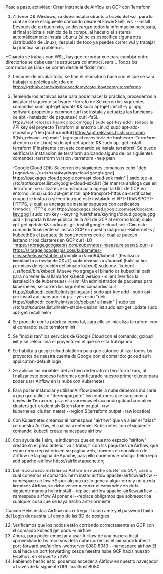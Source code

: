 Paso a paso, actividad: Crear instancia de Airflow en GCP con Terraform

1. Al tener OS Windows, se debe instalar ubuntu a través del wsl, para lo cual se corre el siguiente comando desde el PowerShell:
	wsl --install
Después de un buen rato, se descargan todos la información necesaria, al final solicita el reinicio de la compu, al hacerlo el sistema automáticamente instala Ubuntu (si no es especifica alguna otra distribución de Linux), después de todo ya puedes correr wsl y trabajar la práctica sin problemas.

*Cuando se trabaja con WSL, hay que recordar que para cambiar entre directorios se debe usar la estructura cd /mnt/c/users... Todos los comandos de Linux se corren desde el floder mnt.

2. Después de instalar todo, se trae el repositorio base con el que se va a trabajar la práctica alojado en: https://github.com/wizelineacademy/data-bootcamp-terraforms

3. Teniendo los archivos base para poder hacer la práctica, procedemos a instalar el siguiente software:
	-Terraform: Se corren los siguientes comandos
		sudo apt-get update && sudo apt-get install -y gnupg software-properties-common curl (se instala y actualiza las funciones de apt -instalador de paquetes-)
		curl -fsSL https://apt.releases.hashicorp.com/gpg | sudo apt-key add - (añade la API key del proyecto Terraform al entorno Linux)
		sudo apt-add-repository "deb [arch=amd64] https://apt.releases.hashicorp.com $(lsb_release -cs) main" (agrega el repositorio de hashicorp -Terraform- al entorno de Linux)
		sudo apt-get update && sudo apt-get install terraform (Finalmente con este comando se instala terraform)
	 Se puede verificar la instalación de terraform aplicando alguno de los siguientes comandos: terraform version / terraform -help plan

	-Google Cloud SDK: Se corren los siguientes comandos
		echo "deb [signed-by=/usr/share/keyrings/cloud.google.gpg] https://packages.cloud.google.com/apt cloud-sdk main" | sudo tee -a /etc/apt/sources.list.d/google-cloud-sdk.list (de manera análoga que en Terraform, se utiliza este comando para agregar la URL de GCP en entorno Linux)
		sudo apt-get install apt-transport-https ca-certificates gnupg (se instala o se verifica que esté instalado el APT-TRANSPORT-HTTPS, el cuál se encarga de instalar paquetes con certiicados firmados HTTPs)
		curl https://packages.cloud.google.com/apt/doc/apt-key.gpg | sudo apt-key --keyring /usr/share/keyrings/cloud.google.gpg add - (importa la llave pública de la API de GCP al entorno local)
		sudo apt-get update && sudo apt-get install google-cloud-sdk (Con este comando finalmente se instala GCP en nuestra máquina)
	-Kubernetes / Kubectl: Es el paquete de contenedores con el cual se pueden instanciar los clústeres en GCP
		curl -LO "https://storage.googleapis.com/kubernetes-release/release/$(curl -s https://storage.googleapis.com/kubernetes-release/release/stable.txt)/bin/linux/amd64/kubectl" (Realiza la instalación a través de CRUL)
		sudo chmod +x ./kubectl (habilita los permisos de ejecución del binario kubectl)
		sudo mv ./kubectl /usr/local/bin/kubectl (Mueve y/o agrega el binario de kubectl al path para no tener lío al llamarlo)
		kubectl version --client (Verifica la instalación de Kubernetes)
	-Helm: Un administrador de paquetes para kubernetes, se corren los siguientes comandos
		curl https://baltocdn.com/helm/signing.asc | sudo apt-key add -
		sudo apt-get install apt-transport-https --yes
		echo "deb https://baltocdn.com/helm/stable/debian/ all main" | sudo tee /etc/apt/sources.list.d/helm-stable-debian.list
		sudo apt-get update
		sudo apt-get install helm
4. Se procede con la práctica como tal, para ello se inicializa terraform con el comando:
	sudo terraform init
5. Se "inicializan" los servicios de Google Cloud con el comando:
	gcloud init
y se selecciona el proyecto en el que se está trabajando
6. Se habilita a google cloud platform para que autorice utilizar todos los proyectos de nuestra cuenta de Google con el comando:
	gcloud auth application-default login
7. Se aplican las variables del archivo de terraform terraform.tvars, al finalizar este proceso habremos configurado nuestro primer cluster para poder usar Airflow en la nube con Kubernetes.
8. Para poder instanciar y utilizar Airflow desde la nube debemos indicarle a gcp que utilice o "desempaquete" los containers que cargamos a través de Terraform, para ello corremos el comando
	gcloud container clusters get-credentials $(terraform output -raw kubernetes_cluster_name) --region $(terraform output -raw location)
9. Con Kubernetes creamos el namespace "airflow" que va a ser el "alias" de nuestro Airflow, el cuál va a entender Kubernetes con el siguiente comando:
	kubectl create namespace airflow
10. Con ayuda de Helm, le indicamos que en nuestro espacio "airlfow" creado en el paso anterior va a trabajar con los paquetes de Airflow, que están en su repositorio en su pagina web, traemos el repositorio de Ariflow de la página de Apache, para ello corremos el código:
	helm repo add apache-airflow https://airflow.apache.org
11. Del repo creado instalamos Airflow en nuestro cluster de GCP, para lo cual corremos el comando:
	helm install airflow apache-airflow/airflow --namespace airflow
*Si por alguna razón genera algun error y no queda instalado Airflow, se debe volver a correr el comando con de la siguiente manera
	helm install --replace airflow apache-airflow/airflow --namespace airflow
Al poner el --replace obligamos que sobreescriba cualquier cosa que se haya hecho anteriormente

Cuando Helm instala Airflow nos entrega el username y el password tanto del Login de nuestra UI como de las BD de postgres

12. Verificamos que los nodos estén corriendo correctamente en GCP con el comando
	kubectl get pods -n airflow
13. Ahora, para poder empezar a usar Airflow de una manera local aprovechando los recursos de la nube corremos el comando
	kubectl port-forward svc/airflow-webserver 8080:8080 --namespace airflow
El cuál hace un port forwarding desde nuestra nube GCP hacia nuestro localhost en el puerto 8080
14. Habiendo hecho esto, podemos acceder a Airflow en nuestro navegador a través de la siguiente URL
	localhost:8080